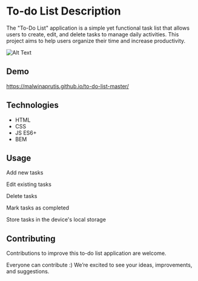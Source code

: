 # To-do List Description
The "To-Do List" application is a simple yet functional task list that allows users to create, edit, and delete tasks to manage daily activities. This project aims to help users organize their time and increase productivity.

![Alt Text](./images/To%20do%20list.gif)

## Demo
https://malwinaprutis.github.io/to-do-list-master/
## Technologies

  - HTML
  - CSS
  - JS ES6+
  - BEM

## Usage

Add new tasks

Edit existing tasks

Delete tasks

Mark tasks as completed

Store tasks in the device's local storage

## Contributing

Contributions to improve this to-do list application are welcome. 

Everyone can contribute :) We’re excited to see your ideas, improvements, and suggestions.
